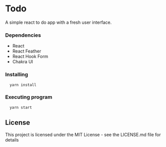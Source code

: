 # Todo

A simple react to do app with a fresh user interface. 

### Dependencies

* React
* React Feather
* React Hook Form
* Chakra UI

### Installing

```
  yarn install
```

### Executing program

```
  yarn start
```

## License

This project is licensed under the MIT License - see the LICENSE.md file for details

